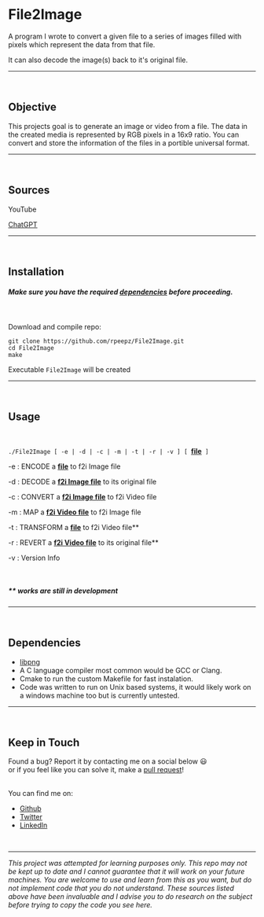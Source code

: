 # File2Image
A program I wrote to convert a given file to a series of images
filled with pixels which represent the data from that file.

It can also decode the image(s) back to it's original file.

---
<br>

## Objective  
This projects goal is to generate an image or video from a file. The data in the created media is represented by RGB pixels in a 16x9 ratio. You can convert and store the information of the files in a portible universal format.

---
<br>

## Sources
YouTube

[ChatGPT](https://chat.openai.com)

---  
<br>

## Installation
##### Make sure you have the required [dependencies](#dependencies) before proceeding.
<br>

Download and compile repo:  
``` 
git clone https://github.com/rpeepz/File2Image.git  
cd File2Image  
make
```  
Executable `File2Image` will be created  


---
<br>

## Usage
<br>

`./File2Image [ -e | -d | -c | -m | -t | -r | -v ] [ `<ins>__file__</ins>` ]`

-e : ENCODE a <ins>__file__</ins> to f2i Image file

-d : DECODE a <ins>__f2i Image file__</ins> to its original file

-c : CONVERT a <ins>__f2i Image file__</ins> to f2i Video file

-m : MAP a <ins>__f2i Video file__</ins> to f2i Image file

-t : TRANSFORM a <ins>__file__</ins> to f2i Video file**

-r : REVERT a <ins>__f2i Video file__</ins> to its original file**

-v : Version Info

<br>

##### _** works are still in development_
---
<br>

## Dependencies  
* [libpng][libpng]
* A C language compiler most common would be GCC or Clang.
* Cmake to run the custom Makefile for fast instalation.
* Code was written to run on Unix based systems, it would likely work on a windows machine too but is currently untested. 

---
<br>

## Keep in Touch  
Found a bug? Report it by contacting me on a social below  😃  
or if you feel like you can solve it, make a [pull request]!  
<br>  

You can find me on:
* [Github](https://github.com/rpeepz)  
* [Twitter](https://twitter.com/papagna94) 
* [LinkedIn](https://www.linkedin.com/in/rpapagna-510) 
<!-- * [Medium](https://medium.com/@themichaelbrave)  -->
<!-- * [Home] -->

<br>

---

_This project was attempted for learning purposes only. This repo may not be kept up to date and I cannot guarantee that it will work on your future machines. You are welcome to use and learn from this as you want, but do not implement code that you do not understand. These sources listed above have been invaluable and I advise you to do research on the subject before trying to copy the code you see here._

[libpng]: http://www.libpng.org/pub/png/libpng.html "libpng"
[pull request]: https://github.com/rpeepz/File2Image/pulls "pull away"